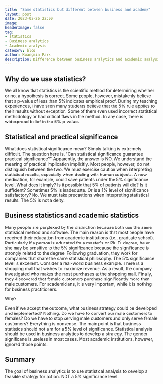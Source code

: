```yaml
---
title: "Same statistics but different between business and academy"
layout: post
date: 2023-02-26 22:00
image: 
headerImage: false
tag:
- statistics
- Business analytics
- Academic analysis
category: blog
author: Kwangmin Park
description: Difference between business analytics and academic analysis
---
```


## Why do we use statistics?

We all know that statistics is the scientific method for determining whether or not a hypothesis is correct. Some people, however, mistakenly believe that a p-value of less than 5% indicates empirical proof. During my teaching experiences, I have seen many students believe that the 5% rule applies to their results without exception. Some of them even used incorrect statistical methodology or had critical flaws in the method. In any case, there is widespread belief in the 5% p-value.

## Statistical and practical significance

What does statistical significance mean? Simply talking is extremely difficult. The question here is, "Can statistical significance guarantee practical significance?" Apparently, the answer is NO. We understand the meaning of practical implication implicitly. Most people, however, do not distinguish between the two. We must exercise caution when interpreting statistical results, especially when dealing with human subjects. A new medication, for example, could save patients under the 5% significance level. What does it imply? Is it possible that 5% of patients will die? Is it sufficient? Sometimes 5% is inadequate. Or is a 1% level of significance satisfactory? No. We must take precautions when interpreting statistical results. The 5% is not a deity.

## Business statistics and academic statistics

Many people are perplexed by the distinction because both use the same statistical method and software. The main reason is that most people have received their education from academic institutions (i.e., graduate school). Particularly if a person is educated for a master's or Ph. D. degree, he or she may be sensitive to the 5% significance because the significance is strongly related to the degree. Following graduation, they work for companies that share the same statistical philosophy. The 5% significance level is excellent. Consider a real-world business example. There is a shopping mall that wishes to maximize revenue. As a result, the company investigated who makes the most purchases at the shopping mall. Finally, they discovered that female customers purchase significantly more than male customers. For academicians, it is very important, while it is nothing for business practitioners.

Why?

Even if we accept the outcome, what business strategy could be developed and implemented? Nothing. Do we have to convert our male customers to females? Do we have to stop serving male customers and only serve female customers? Everything is nonsense. The main point is that business statistics should not aim for a 5% level of significance. Statistical analysis should be used in business analytics to develop a strategy. The gender significane is useless in most cases. Most academic institutions, however, ignored those points.

## Summary

The goal of business analytics is to use statistical analysis to develop a feasible strategy for action. NOT a 5% significance level.